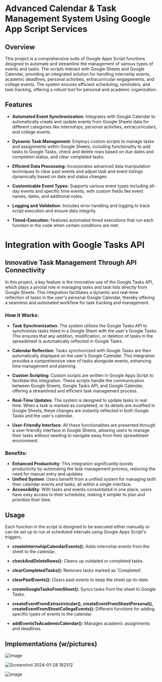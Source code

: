# Advanced Calendar & Task Management System Using Google App Script Services

## Overview
This project is a comprehensive suite of Google Apps Script functions designed to automate and streamline the management of various types of events and tasks. The scripts interact with Google Sheets and Google Calendar, providing an integrated solution for handling internship events, academic deadlines, personal activities, extracurricular engagements, and college events. The system ensures efficient scheduling, reminders, and task tracking, offering a robust tool for personal and academic organization.

## Features
- **Automated Event Synchronization:** Integrates with Google Calendar to automatically create and update events from Google Sheets data for different categories like internships, personal activities, extracurriculars, and college events.

- **Dynamic Task Management:** Employs custom scripts to manage tasks and assignments 
within Google Sheets, including functionality to add tasks to Google Tasks, check and delete rows based on due dates and completion status, and clear completed tasks.

- **Efficient Data Processing:** Incorporates advanced data manipulation techniques to clear past events and adjust task and event listings dynamically based on date and status changes.

- **Customizable Event Types:** Supports various event types including all-day events and specific time events, with custom fields like event names, dates, and additional notes.

- **Logging and Validation:** Includes error handling and logging to track script execution and ensure data integrity.

- **Timed-Execution:** Features automated timed executions that run each function in the code when certain conditions are met.

# Integration with Google Tasks API

## Innovative Task Management Through API Connectivity

In this project, a key feature is the innovative use of the Google Tasks API, which plays a pivotal role in managing tasks and task lists directly from Google Sheets. This integration facilitates a dynamic and real-time reflection of tasks in the user's personal Google Calendar, thereby offering a seamless and automated workflow for task tracking and management.

### How it Works:

- **Task Synchronization**: The system utilizes the Google Tasks API to synchronize tasks listed in a Google Sheet with the user's Google Tasks. This ensures that any addition, modification, or deletion of tasks in the spreadsheet is automatically reflected in Google Tasks.

- **Calendar Reflection**: Tasks synchronized with Google Tasks are then automatically displayed on the user's Google Calendar. This integration provides a comprehensive view of tasks alongside events, enhancing time management and planning.

- **Custom Scripting**: Custom scripts are written in Google Apps Script to facilitate this integration. These scripts handle the communication between Google Sheets, Google Tasks API, and Google Calendar, offering a streamlined and efficient task management process.

- **Real-Time Updates**: The system is designed to update tasks in real time. When a task is marked as completed, or its details are modified in Google Sheets, these changes are instantly reflected in both Google Tasks and the user's calendar.

- **User-Friendly Interface**: All these functionalities are presented through a user-friendly interface in Google Sheets, allowing users to manage their tasks without needing to navigate away from their spreadsheet environment.

### Benefits:

- **Enhanced Productivity**: This integration significantly boosts productivity by automating the task management process, reducing the need for manual entry and updates.
- **Unified System**: Users benefit from a unified system for managing both their calendar events and tasks, all within a single interface.
- **Accessibility**: With tasks and events consolidated in one place, users have easy access to their schedules, making it simpler to plan and prioritize their time.

## Usage
Each function in the script is designed to be executed either manually or can be set up to run at scheduled intervals using Google Apps Script's triggers.

- **createInternshipCalendarEvents():** Adds internship events from the sheet to the calendar.

- **checkAndDeleteRows():** Cleans up outdated or completed tasks.

- **clearCompletedTasks():** Removes tasks marked as 'Completed'.

- **clearPastEvents():** Clears past events to keep the sheet up-to-date.

- **createGoogleTasksFromSheet():** Syncs tasks from the sheet to Google Tasks.

- **createEventFromExtracirricular(), createEventFromSheetPersonal(), createEventFromSheetCollegeEvents():** Different functions for adding specific types of events to the calendar.

- **addEventsToAcademicCalendar():** Manages academic assignments and deadlines.

## Implementations (w/pictures)
![image](https://github.com/kaushikvada3/Projects/assets/58670585/c1c80644-badc-4117-9abe-b4684bbd004c)

![Screenshot 2024-01-28 182512](https://github.com/kaushikvada3/Projects/assets/58670585/f29f768d-5736-41d4-a39a-86304d1c1aff)

![image](https://github.com/kaushikvada3/Projects/assets/58670585/8184e9e9-4c92-43db-bb0e-e1af892232a6)
